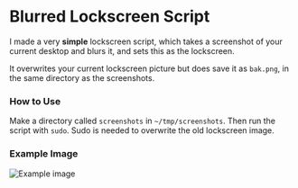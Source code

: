 # Blurred Lockscreen Script

I made a very **simple** lockscreen script, which takes a screenshot of your current desktop and blurs it, and sets this as the lockscreen.

It overwrites your current lockscreen picture but does save it as `bak.png`, in the same directory as the screenshots.

### How to Use ###

Make a directory called `screenshots` in `~/tmp/screenshots`. Then run the script with `sudo`. Sudo is needed to overwrite the old lockscreen image.

### Example Image ###
![Example image](http://i.imgur.com/87zBEq5.jpg)
